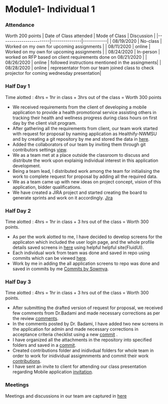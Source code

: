 # Module1- Individual 1  

### Attendance
Worth 200 points
| Date of Class attended | Mode of Class | Discussion |
|------------------------|---------------|------------|
| 08/19/2020 | No-class | Worked on my own for upcoming assignments |
| 08/11/2020 | online | Worked on my own for upcoming assignments |
| 08/24/2020 | In-person | worked on RFP based on client requirements done on 08/21/2020 |
| 08/26/2020 | online | followed instructions mentioned in the assingments|
| 08/28/2020 | online | representator from our team joined class to check projector for coming wednesday presentation|

### Half Day 1
Time alotted : 4hrs = 1hr in class + 3hrs out of the class = Worth 300 points 

- We received requirements from the client of developing a mobile application to provide a health promotional service assisting others in tracking their health and wellness progress during class hours on first day by the client visit program.  
- After gathering all the requirements from client, our team work started with request for proposal by naming application as Healthify-NWMSU and by creating a git repository by me and stored the data in [here](https://github.com/sowmyathogiti/Healthify-NWMSU).
- Added the collaborators of our team by inviting them through git contributors settings [view](https://github.com/sowmyathogiti/Healthify-NWMSU/graphs/contributors).
- We as a team met at a place outside the classroom to discuss and distribute the work upon explainig individual interest in this application development.
- Being a team lead, I distributed work among the team for initialising the work to complete request for proposal by adding all the required data. 
- We as a team came up with new ideas on project concept, vision of this application, bidder qualifications. 
- We have created a JIRA project and started creating the board to generate sprints and work on it accordingly. [Jira](https://sowmyathogiti27.atlassian.net/jira/software/projects/HN/boards/2) 

### Half Day 2
Time alotted : 4hrs = 1hr in class + 3 hrs out of the class = Worth 300 points.

- As per the work alotted to me, I have decided to develop screens for the applicaton which included the user login page, and the whole profile details saved screens in [here](https://www.fluidui.com/editor/live/preview/cF9aYnZXOGhXVFhRMU4wZ05jZzZGdkY0c01mRDFkekdRYw==) using helpful helpful site(FluidUI).
- Each individual work from team was done and saved in repo using commits which can  be viewed [here](https://github.com/sowmyathogiti/Healthify-NWMSU/commits/master).
- Work by me in adding the all application screens to repo was done and saved in commits by me [Commits by Sowmya](https://github.com/sowmyathogiti/Healthify-NWMSU/commits?author=sowmyathogiti).


### Half Day 3
Time alotted : 4hrs = 1hr in class + 3 hrs out of the class = Worth 300 points.

- After submitting the drafted version of request for proposal, we received few comments from Dr.Badami and made necessary corrections as per the review [comments](https://nwmissouri.instructure.com/courses/32360/assignments/415542/submissions/30987).
- In the comments posted by Dr. Badami, I have added two new screens in the application for admin and made necessary corrections in acceptance criteria checklist using a new [commit](https://github.com/sowmyathogiti/Healthify-NWMSU/commit/7355a22315d0c3fd5d64549236f55e0832d84e29) .
- I have organized all the attachments in the repository into specified folders and saved in a [commit](https://github.com/sowmyathogiti/Healthify-NWMSU/commit/0b97d9d84d058b0fac4a65add629701cf29c74c2).
- Created contributions folder and inidivdual folders for whole team in order to work for inidividual assigmnments and commit their work [contributions](https://github.com/sowmyathogiti/Healthify-NWMSU/tree/master/Contributions).
- I have sent an invite to client for attending our class presentation regarding Mobile application [invitation](https://github.com/sowmyathogiti/Healthify-NWMSU/blob/master/Contributions/Invitation%20to%20Dr.Beemer).

### Meetings
Meetings and discussions in our team are captured in [here](https://github.com/sowmyathogiti/Healthify-NWMSU/blob/master/Contributions/meetings)

